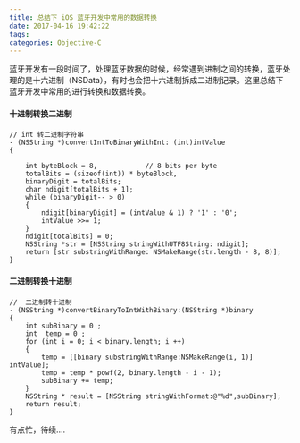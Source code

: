 ```yaml
---
title: 总结下 iOS 蓝牙开发中常用的数据转换
date: 2017-04-16 19:42:22
tags: 
categories: Objective-C
---
```


蓝牙开发有一段时间了，处理蓝牙数据的时候，经常遇到进制之间的转换，蓝牙处理的是十六进制（NSData），有时也会把十六进制拆成二进制记录。这里总结下蓝牙开发中常用的进行转换和数据转换。

<!--more-->

#### 十进制转换二进制
```objc
// int 转二进制字符串
- (NSString *)convertIntToBinaryWithInt: (int)intValue
{
    
    int byteBlock = 8,            // 8 bits per byte
    totalBits = (sizeof(int)) * byteBlock,
    binaryDigit = totalBits;
    char ndigit[totalBits + 1];
    while (binaryDigit-- > 0)
    {
        ndigit[binaryDigit] = (intValue & 1) ? '1' : '0';
        intValue >>= 1;
    }
    ndigit[totalBits] = 0;
    NSString *str = [NSString stringWithUTF8String: ndigit];
    return [str substringWithRange: NSMakeRange(str.length - 8, 8)];
}
```

#### 二进制转换十进制
```objc
//  二进制转十进制
- (NSString *)convertBinaryToIntWithBinary:(NSString *)binary
{
    int subBinary = 0 ;
    int  temp = 0 ;
    for (int i = 0; i < binary.length; i ++)
    {
        temp = [[binary substringWithRange:NSMakeRange(i, 1)] intValue];
        temp = temp * powf(2, binary.length - i - 1);
        subBinary += temp;
    }
    NSString * result = [NSString stringWithFormat:@"%d",subBinary];
    return result;
}
```

有点忙，待续....